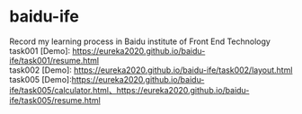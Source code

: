 # baidu-ife
Record my learning process in Baidu institute of Front End  Technology<br>
task001 [Demo]: https://eureka2020.github.io/baidu-ife/task001/resume.html<br>
task002 [Demo]: https://eureka2020.github.io/baidu-ife/task002/layout.html<br>
task005 [Demo]:https://eureka2020.github.io/baidu-ife/task005/calculator.html、https://eureka2020.github.io/baidu-ife/task005/resume.html
